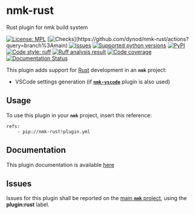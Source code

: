 # nmk-rust
Rust plugin for nmk build system

<!-- NMK-BADGES-BEGIN -->
[![License: MPL](https://img.shields.io/github/license/dynod/nmk-rust?color=green)](https://github.com/dynod/nmk-rust/blob/main/LICENSE)
[![Checks](https://img.shields.io/github/actions/workflow/status/dynod/nmk-rust/build.yml?branch=main&label=build%20%26%20u.t.)](https://github.com/dynod/nmk-rust/actions?query=branch%3Amain)
[![Issues](https://img.shields.io/github/issues-search/dynod/nmk?label=issues&query=is%3Aopen+is%3Aissue+label%3Aplugin%3Arust)](https://github.com/dynod/nmk/issues?q=is%3Aopen+is%3Aissue+label%3Aplugin%3Arust)
[![Supported python versions](https://img.shields.io/badge/python-3.9%20--%203.12-blue)](https://www.python.org/)
[![PyPI](https://img.shields.io/pypi/v/nmk-rust)](https://pypi.org/project/nmk-rust/)
[![Code style: ruff](https://img.shields.io/badge/code%20style-ruff-000000.svg)](https://astral.sh/ruff)
[![Ruff analysis result](https://img.shields.io/badge/ruff-0-green)](https://astral.sh/ruff)
[![Code coverage](https://img.shields.io/codecov/c/github/dynod/nmk-rust)](https://app.codecov.io/gh/dynod/nmk-rust)
[![Documentation Status](https://readthedocs.org/projects/nmk-rust/badge/?version=stable)](https://nmk-rust.readthedocs.io/)
<!-- NMK-BADGES-END -->

This plugin adds support for [Rust](https://www.rust-lang.org/) development in an **`nmk`** project:
* VSCode settings generation (if [**`nmk-vscode`**](https://github.com/dynod/nmk-vscode) plugin is also used)

## Usage

To use this plugin in your **`nmk`** project, insert this reference:
```
refs:
    - pip://nmk-rust!plugin.yml
```

## Documentation

This plugin documentation is available [here](https://nmk-rust.readthedocs.io/)

## Issues

Issues for this plugin shall be reported on the [main  **`nmk`** project](https://github.com/dynod/nmk/issues), using the **plugin:rust** label.
